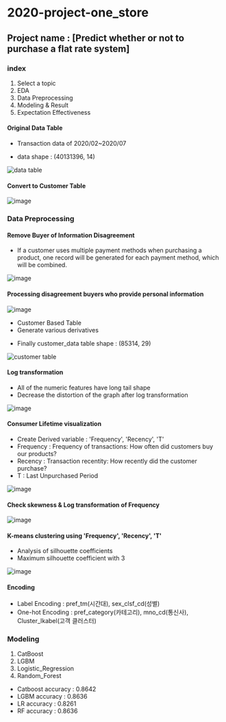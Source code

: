 # 2020-project-one_store

## Project name : [Predict whether or not to purchase a flat rate system]

### index
1. Select a topic
2. EDA
3. Data Preprocessing
4. Modeling & Result
5. Expectation Effectiveness

#### Original Data Table
* Transaction data of 2020/02~2020/07
- data shape : (40131396, 14)

![data table](https://user-images.githubusercontent.com/68583172/103009171-a5cd8100-4579-11eb-8444-418efde43e68.PNG)

#### Convert to Customer Table

![image](https://user-images.githubusercontent.com/68583172/103009120-85052b80-4579-11eb-8798-475ceae91ac8.png)

### Data Preprocessing
#### Remove Buyer of Information Disagreement
- If a customer uses multiple payment methods when purchasing a product, one record will be generated for each payment method, which will be combined.

![image](https://user-images.githubusercontent.com/68583172/103010377-95b6a100-457b-11eb-8e7e-fafc23c9e4c6.png)

#### Processing disagreement buyers who provide personal information

![image](https://user-images.githubusercontent.com/68583172/103010684-08c01780-457c-11eb-8ffb-903a9eda7965.png)


* Customer Based Table
* Generate various derivatives
- Finally customer_data table shape : (85314, 29)

![customer table](https://user-images.githubusercontent.com/68583172/103008544-a6194c80-4578-11eb-8393-e1f91eee92ed.PNG)

#### Log transformation
- All of the numeric features have long tail shape
- Decrease the distortion of the graph after log transformation

![image](https://user-images.githubusercontent.com/68583172/103011186-d9f67100-457c-11eb-84d0-8309a8027526.png)

#### Consumer Lifetime visualization
- Create Derived variable : 'Frequency', 'Recency', 'T'
- Frequency : Frequency of transactions: How often did customers buy our products?
- Recency : Transaction recentity: How recently did the customer purchase?
- T : Last Unpurchased Period

![image](https://user-images.githubusercontent.com/68583172/103011640-9cdeae80-457d-11eb-8b8f-6ff2635d0909.png)

#### Check skewness & Log transformation of Frequency

![image](https://user-images.githubusercontent.com/68583172/103011709-b7b12300-457d-11eb-8f88-f94a31366ffa.png)

#### K-means clustering using 'Frequency', 'Recency', 'T'
- Analysis of silhouette coefficients
- Maximum silhouette coefficient with 3 

![image](https://user-images.githubusercontent.com/68583172/103011997-3a39e280-457e-11eb-87c3-5713cb8e3beb.png)


#### Encoding
- Label Encoding : pref_tm(시간대), sex_clsf_cd(성별) 
- One-hot Encoding : pref_category(카테고리), mno_cd(통신사), Cluster_lkabel(고객 클러스터)

### Modeling
1. CatBoost
2. LGBM
3. Logistic_Regression
4. Random_Forest

- Catboost accuracy : 0.8642
- LGBM accuracy : 0.8636
- LR accuracy : 0.8261
- RF accuracy : 0.8636

